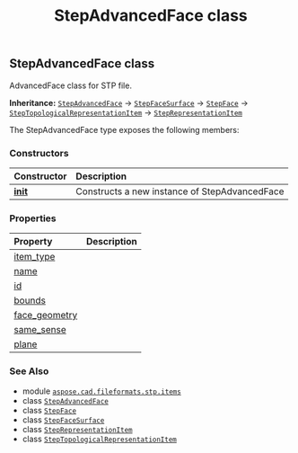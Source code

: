 ﻿---
title: StepAdvancedFace class
second_title: Aspose.CAD for Python via .NET API References
description: 
type: docs
weight: 20
url: /python-net/aspose.cad.fileformats.stp.items/stepadvancedface/
is_root: false
---

## StepAdvancedFace class

AdvancedFace class for STP file.



**Inheritance:** [`StepAdvancedFace`](/cad/python-net/aspose.cad.fileformats.stp.items/stepadvancedface) → 
[`StepFaceSurface`](/cad/python-net/aspose.cad.fileformats.stp.items/stepfacesurface) → 
[`StepFace`](/cad/python-net/aspose.cad.fileformats.stp.items/stepface) → 
[`StepTopologicalRepresentationItem`](/cad/python-net/aspose.cad.fileformats.stp.items/steptopologicalrepresentationitem) → 
[`StepRepresentationItem`](/cad/python-net/aspose.cad.fileformats.stp.items/steprepresentationitem)



The StepAdvancedFace type exposes the following members:

### Constructors
| Constructor | Description |
| :- | :- |
| [__init__](/cad/python-net/aspose.cad.fileformats.stp.items/stepadvancedface/__init__/#str-System.Collections.Generic.List<StepFaceBound>-aspose.cad.fileformats.stp.items.StepPlane-bool) | Constructs a new instance of StepAdvancedFace |


### Properties
| Property | Description |
| :- | :- |
| [item_type](/cad/python-net/aspose.cad.fileformats.stp.items/stepadvancedface/item_type) |  |
| [name](/cad/python-net/aspose.cad.fileformats.stp.items/stepadvancedface/name) |  |
| [id](/cad/python-net/aspose.cad.fileformats.stp.items/stepadvancedface/id) |  |
| [bounds](/cad/python-net/aspose.cad.fileformats.stp.items/stepadvancedface/bounds) |  |
| [face_geometry](/cad/python-net/aspose.cad.fileformats.stp.items/stepadvancedface/face_geometry) |  |
| [same_sense](/cad/python-net/aspose.cad.fileformats.stp.items/stepadvancedface/same_sense) |  |
| [plane](/cad/python-net/aspose.cad.fileformats.stp.items/stepadvancedface/plane) |  |



### See Also
* module [`aspose.cad.fileformats.stp.items`](..)
* class [`StepAdvancedFace`](/cad/python-net/aspose.cad.fileformats.stp.items/stepadvancedface)
* class [`StepFace`](/cad/python-net/aspose.cad.fileformats.stp.items/stepface)
* class [`StepFaceSurface`](/cad/python-net/aspose.cad.fileformats.stp.items/stepfacesurface)
* class [`StepRepresentationItem`](/cad/python-net/aspose.cad.fileformats.stp.items/steprepresentationitem)
* class [`StepTopologicalRepresentationItem`](/cad/python-net/aspose.cad.fileformats.stp.items/steptopologicalrepresentationitem)
